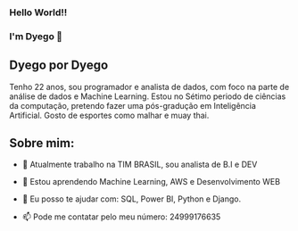 ### Hello World!!
### I'm Dyego 👋
## Dyego por Dyego
  Tenho 22 anos, sou programador e analista de dados, com foco na parte de análise de dados e Machine Learning. Estou no Sétimo periodo de ciências da computação, pretendo fazer uma pós-gradução em Inteligência Artificial. Gosto de esportes como malhar e muay thai.

## Sobre mim:
- 🔭 Atualmente trabalho na TIM BRASIL, sou analista de B.I e DEV

- 🌱 Estou aprendendo Machine Learning, AWS e Desenvolvimento WEB

- 💬 Eu posso te ajudar com: SQL, Power BI, Python e Django.

- 📫 Pode me contatar pelo meu número: 24999176635

